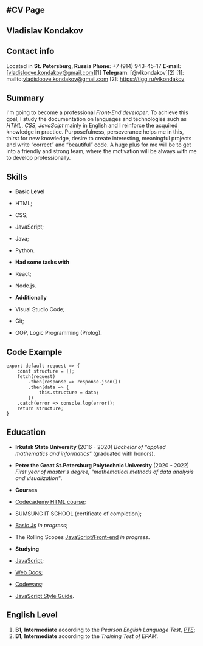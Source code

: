 #CV Page
---

**Vladislav Kondakov**
---

**Contact info**
---
Located in **St. Petersburg, Russia**
**Phone**: +7 (914) 943-45-17
**E-mail**: [vladisloove.kondakov@gmail.com][1]
**Telegram**: [@vlkondakov][2]
[1]: mailto:vladisloove.kondakov@gmail.com
[2]: https://tlgg.ru/vlkondakov

Summary
---
I'm going to become a professional *Front-End developer*.
To achieve this goal, I study the documentation on languages ​​and technologies such as
*HTML*, *CSS*, *JavaScipt* mainly in English and I reinforce the acquired knowledge in practice.
Purposefulness, perseverance helps me in this, thirst for new knowledge, desire to create interesting, meaningful projects and write “correct” and “beautiful” code.
A huge plus for me will be to get into a friendly and strong team, where the motivation will be always with me to develop professionally.

Skills
---
* **Basic Level**
 * HTML;
 * CSS;
 * JavaScript;
 * Java;
 * Python.


* **Had some tasks with**
 * React;
 * Node.js.


* **Additionally**
 * Visual Studio Code;
 * Git;
 * OOP, Logic Programming (Prolog).

Code Example
---

```
export default request => {
    const structure = [];
    fetch(request)
        .then(response => response.json())
        .then(data => { 
            this.structure = data;
        })
    .catch(error => console.log(error));
    return structure;
}
```

Education
---

* **Irkutsk State University** (2016 - 2020) 
     *Bachelor of "applied mathematics and informatics"* (graduated with honors).
* **Peter the Great St.Petersburg Polytechnic University** (2020 - 2022)
     *First year of master's degree, "mathematical methods of data analysis and visualization"*.



* **Courses**
 * [Codecademy HTML course](https://www.codecademy.com/profiles/vladislavKondakov7004332313);
 * SUMSUNG IT SCHOOL (certificate of completion);
 * [Basic Js](https://www.vladilen.dev/js) *in progress*;
 * The Rolling Scopes [JavaScript/Front-end](https://rs.school/js/) *in progress*.


* **Studying**
 * [JavaScript](https://learn.javascript.ru/);
 * [Web Docs](https://developer.mozilla.org/en-US/);
 * [Codewars](https://www.codewars.com/users/JNy);
 * [JavaScript Style Guide](https://github.com/airbnb/javascript).

English Level
---
1. **B1, Intermediate** according to the *Pearson English Language Test, [PTE](https://pearsonpte.com/)*;
2. **B1, Intermediate** according to the *Training Test of EPAM*.